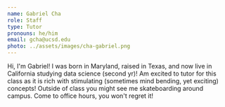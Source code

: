 ```yaml
---
name: Gabriel Cha
role: Staff
type: Tutor
pronouns: he/him
email: gcha@ucsd.edu
photo: ../assets/images/cha-gabriel.png
---
```

Hi, I'm Gabriel! I was born in Maryland, raised in Texas, and now live in California studying data science (second yr)! Am excited to tutor for this class as it is rich with stimulating (sometimes mind bending, yet exciting) concepts! Outside of class you might see me skateboarding around campus. Come to office hours, you won't regret it!